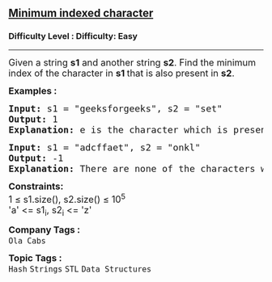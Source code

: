 <h2><a href="https://www.geeksforgeeks.org/problems/minimum-indexed-character-1587115620/1?page=1&category=STL&difficulty=Basic,Easy&status=unsolved&sortBy=submissions">Minimum indexed character</a></h2><h3>Difficulty Level : Difficulty: Easy</h3><hr><div class="problems_problem_content__Xm_eO"><p><span style="font-size: 18px;">Given a string&nbsp;<strong>s1</strong>&nbsp;and another string&nbsp;<strong>s2</strong>. Find the minimum index of the character in <strong>s1 </strong>that is also present in&nbsp;<strong>s2</strong>.</span></p>
<p><span style="font-size: 18px;"><strong>Examples :</strong></span></p>
<pre><span style="font-size: 18px;"><strong>Input: </strong>s1 = "geeksforgeeks", s2 = "set"
<strong>Output: </strong>1<strong>
Explanation: </strong>e is the character which is present in given s1 "geeksforgeeks" and is also present in s2 "set". Minimum index of e is 1. </span>
</pre>
<pre><span style="font-size: 18px;"><strong>Input: </strong>s1 = "adcffaet", s2 = "onkl"
<strong>Output: </strong>-1<strong>
Explanation: </strong>There are none of the characters which is common in s1 and s2.</span></pre>
<p><span style="font-size: 18px;"><strong>Constraints:</strong><br>1 ≤ s1.size(), s2.size() ≤ 10<sup>5&nbsp;</sup><br>'a' &lt;= s1<sub>i</sub>, s2<sub>i</sub>&nbsp;&lt;= 'z'</span></p></div><p><span style=font-size:18px><strong>Company Tags : </strong><br><code>Ola Cabs</code>&nbsp;<br><p><span style=font-size:18px><strong>Topic Tags : </strong><br><code>Hash</code>&nbsp;<code>Strings</code>&nbsp;<code>STL</code>&nbsp;<code>Data Structures</code>&nbsp;